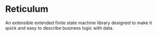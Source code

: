 # Reticulum

An extensible extended finite state machine library designed to make it quick and easy to describe business logic with data.

